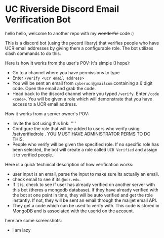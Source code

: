 # UC Riverside Discord Email Verification Bot

hello hello, welcome to another repo with my ~~wonderful~~ code :)

This is a discord bot (using the pycord libary) that verifies people who have UCR email addresses by giving them a configurable role. The bot utilizes slash commands to do this.

Here is how it works from the user's POV: It's simple (I hope):
- Go to a channel where you have permissions to type
- Enter ``/verify <ucr email address>``
- You will be sent an email from ``cyberucr@gmailcom`` containing a 6 digit code. Open the email and grab the code.
- Head back to the discord channel where you typed ``/verify``. Enter ``/code <code>``. You will be given a role which will demonstrate that you have access to a UCR email address.

How it works from a server owner's POV:
- Invite the bot using this link: ''<link to be added it exists but im still testing>''
- Configure the role that will be added to users who verify using /setverifiedrole <role>. YOU MUST HAVE ADMINISTRATOR PERMS TO DO THIS.
- People who verify will be given the specified role. If no specific role has been selected, the bot will create a role called ``UCR Verified`` and assign it to verified people.

Here is a quick technical description of how verification works:
- user input is an email, parse the input to make sure its actually an email. 
- check email to see if its ``@ucr.edu``. 
- If it is, check to see if user has already verified on another server with this bot (theres a mongodb database). If they have already verified with the bot at one point in time, they will be auto verified and get the role instantly. If not, they will be sent an email through the mailjet email API.
- They get a code which can be used to verify with. This code is stored in MongoDB and is associated with the userid on the account.

here are some screenshots:
- i am lazy